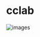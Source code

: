 # cclab
![images](https://github.com/abtlb/cclab/assets/87451687/2af21db6-1116-4b7e-93fd-bcb657df829a)
